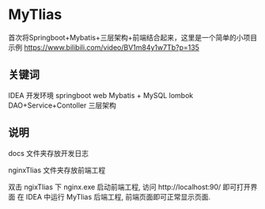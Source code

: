 # MyTlias
首次将Springboot+Mybatis+三层架构+前端结合起来，这里是一个简单的小项目示例
https://www.bilibili.com/video/BV1m84y1w7Tb?p=135

## 关键词
IDEA 开发环境
springboot web
Mybatis + MySQL
lombok
DAO+Service+Contoller 三层架构

## 说明
docs 文件夹存放开发日志

nginxTlias 文件夹存放前端工程

双击 ngixTlias 下 nginx.exe 启动前端工程, 访问 http://localhost:90/ 即可打开界面
在 IDEA 中运行 MyTlias 后端工程, 前端页面即可正常显示页面.
